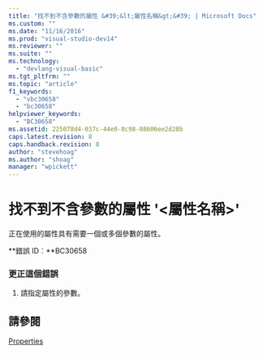 ```yaml
---
title: "找不到不含參數的屬性 &#39;&lt;屬性名稱&gt;&#39; | Microsoft Docs"
ms.custom: ""
ms.date: "11/16/2016"
ms.prod: "visual-studio-dev14"
ms.reviewer: ""
ms.suite: ""
ms.technology: 
  - "devlang-visual-basic"
ms.tgt_pltfrm: ""
ms.topic: "article"
f1_keywords: 
  - "vbc30658"
  - "bc30658"
helpviewer_keywords: 
  - "BC30658"
ms.assetid: 225078d4-037c-44e0-8c98-08606ee2d28b
caps.latest.revision: 8
caps.handback.revision: 8
author: "stevehoag"
ms.author: "shoag"
manager: "wpickett"
---
```

# 找不到不含參數的屬性 &#39;&lt;屬性名稱&gt;&#39;
正在使用的屬性具有需要一個或多個參數的屬性。  
  
 **錯誤 ID︰**BC30658  
  
### 更正這個錯誤  
  
1.  請指定屬性的參數。  
  
## 請參閱  
 [Properties](/dotnet/visual-basic/language-reference/properties)
